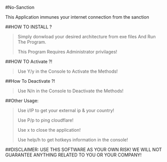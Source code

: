 #No-Sanction

This Application immunes your internet connection from the sanction 

##HOW TO INSTALL ?


> Simply donwload your desired architecture from exe files And Run The Program. 
> 
> This Program Requires Administrator privilages! 



##HOW TO Activate ?!

> Use Y/y in the Console to Activate the Methods! 



##How To Deactivate ?!

> Use N/n in the Console to Deactivate the Methods! 

##Other Usage:

> Use i/IP to get your external ip & your country!
> 
> Use P/p to ping cloudflare!
> 
> Use x to close the application!
> 
> Use help/h to get hotkeys information in the console!



##DISCLAIMER:
USE THIS SOFTWARE AS YOUR OWN RISK! WE WILL NOT GUARANTEE ANYTHING RELATED TO YOU OR YOUR COMPANY!
